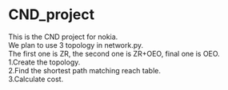 # CND_project
This is the CND project for nokia.\
We plan to use 3 topology in network.py.\
The first one is ZR, the second one is ZR+OEO, final one is OEO.\
1.Create the topology.\
2.Find the shortest path matching reach table.\
3.Calculate cost.
